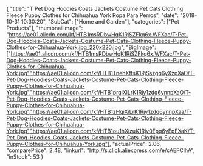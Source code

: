 {
	"title": "T Pet Dog Hoodies Coats Jackets Costume Pet Cats Clothing Fleece Puppy Clothes for Chihuahua York Ropa Para Perros",
	"date": "2018-10-31 10:30:20",
	"SubCat": ["Home and Garden"],
	"categories": ["Pet Products"],
	"thumbnailImage": "https://ae01.alicdn.com/kf/HTB1msRDbwHqK1RjSZFkq6x.WFXac/T-Pet-Dog-Hoodies-Coats-Jackets-Costume-Pet-Cats-Clothing-Fleece-Puppy-Clothes-for-Chihuahua-York.jpg_220x220.jpg",
	"BigImage": ["https://ae01.alicdn.com/kf/HTB1msRDbwHqK1RjSZFkq6x.WFXac/T-Pet-Dog-Hoodies-Coats-Jackets-Costume-Pet-Cats-Clothing-Fleece-Puppy-Clothes-for-Chihuahua-York.jpg","https://ae01.alicdn.com/kf/HTB1TnehXffsK1RjSszgq6yXzpXaO/T-Pet-Dog-Hoodies-Coats-Jackets-Costume-Pet-Cats-Clothing-Fleece-Puppy-Clothes-for-Chihuahua-York.jpg","https://ae01.alicdn.com/kf/HTB1prqiXiLrK1Rjy1zdq6ynnpXaO/T-Pet-Dog-Hoodies-Coats-Jackets-Costume-Pet-Cats-Clothing-Fleece-Puppy-Clothes-for-Chihuahua-York.jpg","https://ae01.alicdn.com/kf/HTB1zHqiXiLrK1Rjy1zdq6ynnpXaa/T-Pet-Dog-Hoodies-Coats-Jackets-Costume-Pet-Cats-Clothing-Fleece-Puppy-Clothes-for-Chihuahua-York.jpg","https://ae01.alicdn.com/kf/HTB1ou1hXjzuK1Rjy0Fpq6yEpFXaK/T-Pet-Dog-Hoodies-Coats-Jackets-Costume-Pet-Cats-Clothing-Fleece-Puppy-Clothes-for-Chihuahua-York.jpg"],
	"actualPrice": 2.06,
	"comparePrice": 2.48,
	"linkurl": "http://s.click.aliexpress.com/e/cAEFClhA",
	"inStock": 53
}
